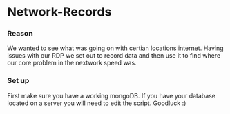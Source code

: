 # Network-Records

### Reason
We wanted to see what was going on with certian locations internet.
Having issues with our RDP we set out to record data and then use it to find where our core problem in the nextwork speed was.

### Set up
First make sure you have a working mongoDB. If you have your database located on a server you will need to edit the script. 
Goodluck :)
